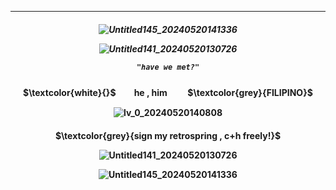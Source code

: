 ***
<h5 align="center">

![Untitled145_20240520141336](https://github.com/DENDRO-LEAFS/DENDRO-LEAFS/assets/170091622/c223707c-7cab-40ba-8a19-84b94eb86320)


![Untitled141_20240520130726](https://github.com/DENDRO-LEAFS/DENDRO-LEAFS/assets/170091622/dfe61b88-40c3-4a33-abb3-6f451c6ffbd9)


`` "have we met?" ``


<h4 align="center">   

<p>

<h4 align="center">
$\textcolor{white}{}$ㅤ ㅤhe , himㅤ ㅤ $\textcolor{grey}{FILIPINO}$




![lv_0_20240520140808](https://github.com/DENDRO-LEAFS/DENDRO-LEAFS/assets/170091622/1f85741d-ba65-451c-860f-92c4739819e0) </h4>


</h5>  
<h4 align="center">

<h4 align="center">
  $\textcolor{grey}{sign my retrospring , c+h freely!}$

  ![Untitled141_20240520130726](https://github.com/DENDRO-LEAFS/DENDRO-LEAFS/assets/170091622/dfe61b88-40c3-4a33-abb3-6f451c6ffbd9)
  


![Untitled145_20240520141336](https://github.com/DENDRO-LEAFS/DENDRO-LEAFS/assets/170091622/c223707c-7cab-40ba-8a19-84b94eb86320)
